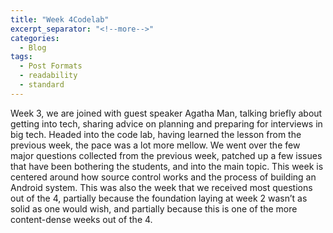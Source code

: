 ```yaml
---
title: "Week 4Codelab"
excerpt_separator: "<!--more-->"
categories:
  - Blog
tags:
  - Post Formats
  - readability
  - standard
---
```


Week 3, we are joined with guest speaker Agatha Man, talking briefly about getting into tech, sharing advice on planning and preparing for interviews in big tech. 
Headed into the code lab, having learned the lesson from the previous week, the pace was a lot more mellow. We went over the few major questions collected from the previous week, patched up a few issues that have been bothering the students, and into the main topic.
This week is centered around how source control works and the process of building an Android system. This was also the week that we received most questions out of the 4, partially because the foundation laying at week 2 wasn’t as solid as one would wish, and partially because this is one of the more content-dense weeks out of the 4.